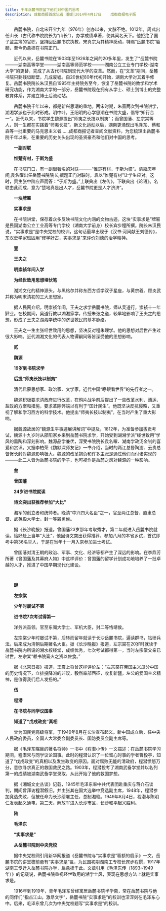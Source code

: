 ```yaml
---
title: 千年岳麓书院留下他们对中国的思考
description: 成都商报首席记者 潘媛|2014年4月17日    成都商报电子版
---
```

<p style="text-indent:2em">岳麓书院，自北宋开宝九年（976年）创办以来，文脉不绝。1012年，周式出任山长（古代称书院院长为“山长”），办学成绩卓著，使其闻名天下。他拒绝了国子监主簿的官职，坚持回岳麓书院执教，宋真宗为其精神感动，特赐“岳麓书院”匾额，至今仍悬挂在书院正门。

<p style="text-indent:2em">近代以来，岳麓书院在1903年至1926年之间的20多年里，发生了“岳麓书院———湖南高等学堂———湖南高等师范学校———湖南公立工业专门学校-湖南大学”的更替，完成了从古代书院到现代大学的变革。然而，在“文革”期间，岳麓书院只剩残垣断壁，几成废墟。自20世纪80年代初开始，湖南大学对其着手修复。岳麓书院院长朱汉民自1995年主持院务至今，恢复了岳麓书院的教学和学术研究功能，作为湖南大学的一部分，岳麓书院现在拥有从学士、硕士到博士的完整教育体系，并建立博士后流动站。

<p style="text-indent:2em">岳麓书院千年以来，都是新兴思潮的重地。两宋时期，朱熹两次到书院讲学，湖湘学派也于此时形成。明中叶，王阳明的心学思潮在书院大盛，倡导“知行合一”。近代以来，书院学生魏源提出“师夷之长技以制夷”；而曾国藩、左宗棠等人，则一生都在实践着“师夷长技”。新文化运动以后，湖南更涌现出毛泽东、蔡和森等一批重要的马克思主义者……成都商报记者查阅文献资料，为您梳理出岳麓书院千年以来，在重要的历史关头出现的圣贤豪杰和他们对中国的思考。



**<p style="text-indent:2em">一副对联**

**<p style="text-indent:2em">惟楚有材，于斯为盛**

<p style="text-indent:2em">在书院门口，有一副很著名的对联———“惟楚有材，于斯为盛”。清嘉庆年间,袁名曜出任岳麓书院院长,撰题正门对联时，袁以“惟楚有材”让学生应对。这时，贡生张中阶应声而答：“于斯为盛。”上联典出《左传》，下联典出《论语》。名联由此而成，意为“楚地真是出人才，岳麓书院更是人才济济”。



**<p style="text-indent:2em">一块牌匾**

**<p style="text-indent:2em">实事求是**

<p style="text-indent:2em">在书院讲堂，保存着众多反映书院文化内涵的文物古迹。这块“实事求是”牌匾是民国湖南公立工业高等专门学校（湖南大学前身）校长宾步程所撰。院长朱汉民说，“实事求是”是中央党校的校训，这句话最早出现于《汉书·河间献王刘德传》，东汉史学家班固用“修学好古，实事求是”来评价刘德的治学精神。



**<p style="text-indent:2em">壹**

**<p style="text-indent:2em">王夫之**

**<p style="text-indent:2em">明崇祯年间入学**

**<p style="text-indent:2em">为经世致用思想埋伏笔**

<p style="text-indent:2em">湖湘文化的精神源头，与黑格尔并称东西方哲学双子星座，与黄宗羲、顾炎武并称为明末清初的三大思想家。

<p style="text-indent:2em">据人民网介绍，明崇祯年间，王夫之求学岳麓书院，师从吴道行，崇祯十一年肄业。在校期间，吴道行教以湖湘家学，传授朱张之道，较早地影响了王夫之的思想，形成了王夫之湖湘学统中的济世救民的基本脉络。

<p style="text-indent:2em">王夫之一生主张经世致用的思想，坚决反对程朱理学。他的思想对后世产生过很大影响。近代湖湘文化的代表人物谭嗣同等皆深受他的思想影响。



**<p style="text-indent:2em">贰**

**<p style="text-indent:2em">魏源**

**<p style="text-indent:2em">19岁到书院求学**

**<p style="text-indent:2em">后提“师夷长技以制夷”**

<p style="text-indent:2em">清代启蒙思想家、政治家、文学家，近代中国“睁眼看世界”的先行者之一。

<p style="text-indent:2em">魏源积极要求清政府进行改革，在鸦片战争前后提出了一些改革水利、漕运、盐政的方案和措施，要求革除弊端以有利于“国计民生”。他既坚决反抗侵略，又重视了解和学习西方的科学技术。他提出“师夷长技以制夷”，在当时产生了重大影响。

<p style="text-indent:2em">据魏源故居的“魏源生平事迹展讲解词”中提及，1812年，为准备参加拔贡考试，魏源十九岁时从邵阳家乡来到岳麓书院求学，开始受到湖湘学派“经世致用”学风的熏陶和深刻影响。魏源品学兼优，深受书院院长袁名矅、湖南学政汤金钊的喜爱和赏识。又据李柏荣《魏默深师友记》一书介绍，当时的两江总督陶澍、云贵总督贺长龄对魏源影响极大，魏源的改革抱负和许多主张是通过他们而付诸实现的———此二人皆为岳麓书院的学子，也可视作是岳麓之风对魏源的一种影响。



**<p style="text-indent:2em">叁**

**<p style="text-indent:2em">曾国藩**

**<p style="text-indent:2em">24岁进书院就读**

**<p style="text-indent:2em">诗文突出获推荐参加“大比”**

<p style="text-indent:2em">湘军的创立者和统帅者。晚清“中兴四大名臣”之一，官至两江总督、直隶总督、武英殿大学士，封一等毅勇侯。

<p style="text-indent:2em">据《长沙晚报》报道，曾国藩23岁那年考取秀才，第二年就进入岳麓书院就读。恰好赶上当年“大比”，他因诗文突出获得推荐，参加八月的本省乡试，首试即考中第36名举人，于是在当年十一月入京参加进士考试。

<p style="text-indent:2em">曾国藩对清王朝的政治、军事、文化、经济等都产生了深远的影响。在李鼎芳所著《曾国藩及其幕府人物》中这样评价：曾国藩的留学计划成功地培养了一批卓越的人才，推进了中国早期现代化建设。

  

**<p style="text-indent:2em">肆**

**<p style="text-indent:2em">左宗棠**

**<p style="text-indent:2em">少年时屡试不第**

**<p style="text-indent:2em">进书院7次考试得第一**

<p style="text-indent:2em">洋务派首领。官至东阁大学士、军机大臣，封二等恪靖侯。

<p style="text-indent:2em">左宗棠少年时屡试不第，后转而留年就读于长沙岳麓书院，遍读群书，钻研兵法。后来成为清朝后期著名大臣。据《长沙晚报》报道，左宗棠在20岁时就读于岳麓书院内所设的湘水校经堂，成绩优秀，七次考试都得第一，当时左宗棠父亲已过世，左宗棠“赖书院膏火之资以佐食。”

<p style="text-indent:2em">据《北京日报》报道，王震上将曾这样评价左：“左宗棠在帝国主义瓜分中国的历史情况下，立排投降派的非议，毅然率部西征，收复新疆，左公的爱国主义精神，是值得我们后人发扬的。”



**<p style="text-indent:2em">伍**

**<p style="text-indent:2em">程潜**

**<p style="text-indent:2em">在书院与同学议国事**

**<p style="text-indent:2em">知道了“戊戌政变”真相**

<p style="text-indent:2em">曾为国民党高级将军，于1949年8月在长沙宣布起义。新中国成立后，任中央人民政府委员，全国人大常委会副委员长、国防委员会副主席等。

<p style="text-indent:2em">据《毛泽东瞩目的著名将帅》一书中《程潜小传》一文描述：在岳麓书院学习期间，程潜常与同学议论国事。此时的程潜认识了一位留心时事的学者曹毅亭，知道了“戊戌政变”的真相以及发生政变的原因。面对腐败无能的清政府，程潜愤怒万分，意欲寻求真正的救国救民之路。1903年，程潜投考了湖南武备学堂并以名列第一的成绩被湖南武备学堂录取，从此开始了他的救国梦想。

<p style="text-indent:2em">据《湘城文史丛谈》记载，1945年毛泽东率中共代表团赴重庆与蒋介石谈判，期间曾拜访程潜叙旧，并主张其在国大选举中竞选副主席，1948年，程潜参加竞选失败，但被任命为长沙绥署主任，总制湘赣。1949年8月4日，程潜与陈明仁发表起义通电，第二天，解放军进入长沙市区，长沙和平起义胜利。



**<p style="text-indent:2em">陆**

**<p style="text-indent:2em">毛泽东**

**<p style="text-indent:2em">“实事求是”**

**<p style="text-indent:2em">从岳麓书院到中央党校**

<p style="text-indent:2em">据中央党校网引用新华网报道《岳麓书院与“实事求是”匾额的启示》一文，岳麓书院的讲堂檐前悬有“实事求是”匾，为民国初期湖南工专校长宾步程撰，1917年湖南工专迁入岳麓书院办学，扁悬挂于此。文章引用《毛泽东传（1893~1949年）》的记载说，岳麓书院重视经世致用的湘学士风，表现在思想方法上就是实事求是。

<p style="text-indent:2em">1916年到1919年，青年毛泽东曾经寓居岳麓书院半学斋，常在岳麓书院与他的同伴们“指点江山，激昂文字”，岳麓书院“实事求是”的校训也深深刻在毛泽东心中。后来，毛泽东曾几次为中央党校题写“实事求是”的校训。